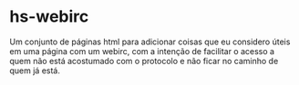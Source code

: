 hs-webirc
=========

Um conjunto de páginas html para adicionar coisas que eu considero úteis em uma página com um webirc, com a intenção de facilitar o acesso a quem não está acostumado com o protocolo e não ficar no caminho de quem já está.